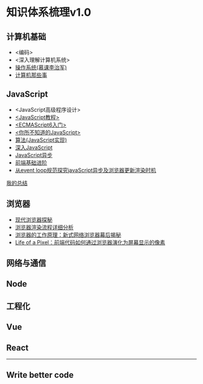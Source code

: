 # 知识体系梳理v1.0

## 计算机基础

- <编码>
- <深入理解计算机系统>
- [操作系统(慕课李治军)](https://www.bilibili.com/video/av33136651)
- [计算机那些事](http://chuquan.me/categories/%E8%AE%A1%E7%AE%97%E6%9C%BA%E5%8E%9F%E7%90%86/)

## JavaScript

- <JavaScript高级程序设计>
- [<JavaScript教程>](https://wangdoc.com/javascript/)
- [<ECMAScript6入门>](http://es6.ruanyifeng.com/)
- [<你所不知道的JavaScript>](https://github.com/JoeHetfield/You-Dont-Know-JS)
- [算法(JavaScript实现)](https://github.com/trekhleb/javascript-algorithms/blob/master/README.zh-CN.md)
- [深入JavaScript](https://github.com/mqyqingfeng/Blog)
- [JavaScript异步](https://github.com/wangfupeng1988/js-async-tutorial)
- [前端基础进阶](https://www.jianshu.com/p/cd3fee40ef59)
- [从event loop规范探究javaScript异步及浏览器更新渲染时机](https://github.com/aooy/blog/issues/5)

 [我的总结](https://github.com/ChesterBu/Blog/blob/master/articles/Summary/JavaScript/js.md)

## 浏览器

- [现代浏览器探秘](https://mp.weixin.qq.com/s/kOoGN5C0uYcnBCUwmPo9SA)
- [浏览器渲染流程详细分析](https://juejin.im/entry/59f010fdf265da4315231caa)
- [浏览器的工作原理：新式网络浏览器幕后揭秘](https://www.html5rocks.com/zh/tutorials/internals/howbrowserswork/)
- [Life of a Pixel：前端代码如何通过浏览器演化为屏幕显示的像素](https://juejin.im/post/5b9f3fe7e51d450ea52f9e3a)

## 网络与通信

## Node

## 工程化

## Vue

## React

---

## Write better code

